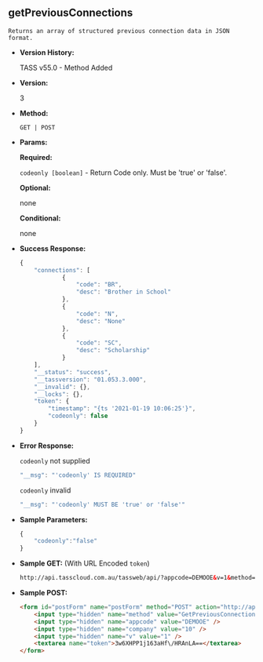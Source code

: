 **getPreviousConnections**
----
	Returns an array of structured previous connection data in JSON format.
	
* **Version History:**

	TASS v55.0 - Method Added

* **Version:**

	3

* **Method:**

	`GET | POST`
  
* **Params:**

   **Required:**
 
	`codeonly [boolean]` - Return Code only. Must be 'true' or 'false'.                    

   **Optional:**

	none

   **Conditional:**

	none

* **Success Response:**

    ```javascript
	{
		"connections": [
				{
					"code": "BR",
					"desc": "Brother in School"
				},
				{
					"code": "N",
					"desc": "None"
				},
				{
					"code": "SC",
					"desc": "Scholarship"
				}
		],
		"__status": "success",
		"__tassversion": "01.053.3.000",
		"__invalid": {},
		"__locks": {},
		"token": {
			"timestamp": "{ts '2021-01-19 10:06:25'}",
			"codeonly": false
		}
	}
    ```
 
* **Error Response:**

    `codeonly` not supplied
    ```javascript
    "__msg": "'codeonly' IS REQUIRED"
    ```

    `codeonly` invalid
    ```javascript
    "__msg": "'codeonly' MUST BE 'true' or 'false'"
    ```
    
* **Sample Parameters:**

	```javascript
	{
		"codeonly":"false"
	}
	```

* **Sample GET:** (With URL Encoded `token`)

	```HTML
	http://api.tasscloud.com.au/tassweb/api/?appcode=DEMOOE&v=1&method=GetPreviousConnections&token=3w6XHPP1j163aHf%2FHRAnLA%3D%3D&company=10
	```
  
* **Sample POST:**

	```HTML
	<form id="postForm" name="postForm" method="POST" action="http://api.tasscloud.com.au/tassweb/api/">
		<input type="hidden" name="method" value="GetPreviousConnections" />
		<input type="hidden" name="appcode" value="DEMOOE" />
		<input type="hidden" name="company" value="10" />
		<input type="hidden" name="v" value="1" />
		<textarea name="token">3w6XHPP1j163aHf\/HRAnLA==</textarea>
	</form>
	```
